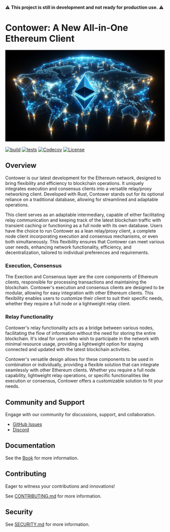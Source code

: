 ⚠️ **This project is still in development and not ready for production use.** ⚠️

# Contower: A New All-in-One Ethereum Client

![Contower Banner](assets/repo_banner.webp)

[![build](https://github.com/Nodura/Contower/actions/workflows/build.yml/badge.svg)](https://github.com/Nodura/Contower/actions/workflows/build.yml)
[![tests](https://github.com/Nodura/Contower/actions/workflows/tests.yml/badge.svg)](https://github.com/Nodura/Contower/actions/workflows/tests.yml)
[![Codecov](https://img.shields.io/codecov/c/github/SanderLoman/ConTower?token=JT1850HR9J)](https://app.codecov.io/gh/SanderLoman/ConTower)
[![License](https://img.shields.io/badge/License-Apache_2.0-blue.svg)](https://opensource.org/licenses/Apache-2.0)

## Overview

Contower is our latest development for the Ethereum network, designed to bring flexibility and efficiency to blockchain operations. It uniquely integrates execution and consensus clients into a versatile relay/proxy networking client. Developed with Rust, Contower stands out for its optional reliance on a traditional database, allowing for streamlined and adaptable operations.

This client serves as an adaptable intermediary, capable of either facilitating relay communication and keeping track of the latest blockchain traffic with transient caching or functioning as a full node with its own database. Users have the choice to run Contower as a lean relay/proxy client, a complete node client incorporating execution and consensus mechanisms, or even both simultaneously. This flexibility ensures that Contower can meet various user needs, enhancing network functionality, efficiency, and decentralization, tailored to individual preferences and requirements.

### Execution, Consensus

The Exection and Consensus layer are the core components of Ethereum clients, responsible for processing transactions and maintaining the blockchain. Contower's execution and consensus clients are designed to be modular, allowing for easy integration with other Ethereum clients. This flexibility enables users to customize their client to suit their specific needs, whether they require a full node or a lightweight relay client.

### Relay Functionality

Contower's relay functionality acts as a bridge between various nodes, facilitating the flow of information without the need for storing the entire blockchain. It's ideal for users who wish to participate in the network with minimal resource usage, providing a lightweight option for staying connected and updated with the latest blockchain activities.

Contower's versatile design allows for these components to be used in combination or individually, providing a flexible solution that can integrate seamlessly with other Ethereum clients. Whether you require a full node capability, lightweight relay operations, or specific functionalities like execution or consensus, Contower offers a customizable solution to fit your needs.

## Community and Support

Engage with our community for discussions, support, and collaboration.

-   [GitHub Issues](https://github.com/SanderLoman/rust-p2p/issues)
-   [Discord](https://discord.gg/vHWpWsjCqx)

## Documentation

See the [Book](https://nodura.github.io/Contower/) for more information.

## Contributing

Eager to witness your contributions and innovations!

See [CONTRIBUTING.md](CONTRIBUTING.md) for more information.

## Security

See [SECURITY.md](SECURITY.md) for more information.
